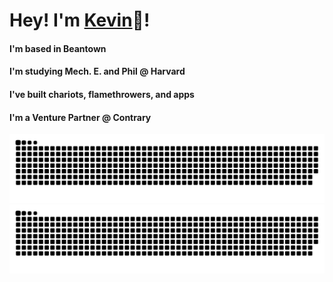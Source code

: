 <!-- <h1>Hey there, I'm <a href="https://keviny.tech" target="_blank">Kevin</a> <img src="https://media.giphy.com/media/hvRJCLFzcasrR4ia7z/giphy.gif" width="25px"> </h1> -->

# Hey! I'm [Kevin]()👋!

#### I'm based in Beantown

#### I'm studying Mech. E. and Phil @ Harvard

#### I've built chariots, flamethrowers, and apps

#### I'm a Venture Partner @ Contrary
<!-- #### I'm running hackathons like [Beantown Bash](https://beantownbash.org/) -->

<!-- #### I build robots 🤖 [***@LigerBots***](https://github.com/ligerbots) -->

<!-- #### I love to tinker 🛠️ with stuff

#### I program using Python 🐍, Swift 🕊️, and Rust 🦀.

#### I'm interested in robots 🦾, electronics ⚡, computer science 🖥️, and quantum computing ⚛️

#### Check out [abSENT](https://github.com/absent-cc), an app I made that notifes students when their teachers are absent! -->

<!-- [![abSENT Github Banner](https://github.com/absent-cc/branding/blob/main/assets/banner.svg)](https://github.com/absent-cc/absent) -->

<!--
<div Badges align="left" style="margin-bottom: 20px">
  <img alt="User Count" src="https://img.shields.io/endpoint?url=https%3A%2F%2Fapi.absent.cc%2Fv1%2Fbadges%2Fusers%2Fcount%2F">
  <img alt="Absences Reported" src="https://img.shields.io/endpoint?color=%23DA2123&url=https%3A%2F%2Fapi.absent.cc%2Fv1%2Fbadges%2Fabsences%2Fcount%2F">
  <img alt="Classes Serving" src="https://img.shields.io/endpoint?url=https%3A%2F%2Fapi.absent.cc%2Fv1%2Fbadges%2Fclasses%2Fcount%2F">
</div> -->

![github contribution grid snake animation](https://raw.githubusercontent.com/platane/platane/output/github-contribution-grid-snake-dark.svg#gh-dark-mode-only)![github contribution grid snake animation](https://raw.githubusercontent.com/platane/platane/output/github-contribution-grid-snake.svg#gh-light-mode-only)
